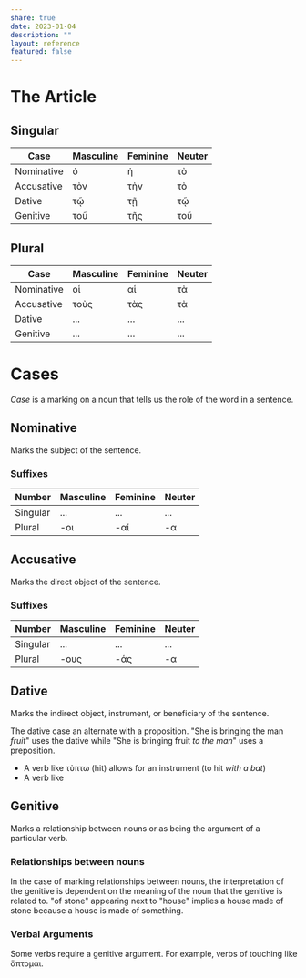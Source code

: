 ```yaml
---
share: true
date: 2023-01-04
description: ""
layout: reference
featured: false
---
```


# Τhe Article

## Singular

| Case       | Masculine | Feminine | Neuter |
| ---------- | --------- | -------- | ------ |
| Nominative | ὁ         | ἡ        | τὸ     |
| Accusative | τὸν       | τὴν      | τὸ     |
| Dative     | τῷ        | τῇ       | τῷ     |
| Genitive   | τοῦ       | τῆς      | τοῦ    |

## Plural

| Case       | Masculine | Feminine | Neuter |
| ---------- | --------- | -------- | ------ |
| Nominative | οἱ        | αἱ       | τὰ     |
| Accusative | τοὺς      | τὰς      | τὰ     |
| Dative     | ...       | ...      | ...    |
| Genitive   | ...       | ...      | ...    |

# Cases
*Case* is a marking on a noun that tells us the role of the word in a sentence.

## Nominative
Marks the subject of the sentence.

### Suffixes

| Number   | Masculine | Feminine | Neuter |
| -------- | --------- | -------- | ------ |
| Singular | ...       | ...      | ...       |
| Plural   | -οι       | -αί      | -α     |


## Accusative
Marks the direct object of the sentence.

### Suffixes

| Number   | Masculine | Feminine | Neuter |
| -------- | --------- | -------- | ------ |
| Singular | ...       | ...      | ...    |
| Plural   | -ους      | -άς      | -α     |

## Dative
Marks the indirect object, instrument, or beneficiary of the sentence.

The dative case an alternate with a proposition. "She is bringing the man *fruit*" uses the dative while "She is bringing fruit *to the man*" uses a preposition.

- A verb like τὺπτω (hit) allows for an instrument (to hit *with a bat*)
- A verb like 

## Genitive
Marks a relationship between nouns or as being the argument of a particular verb.

### Relationships between nouns
In the case of marking relationships between nouns, the interpretation of the genitive is dependent on the meaning of the noun that the genitive is related to. "of stone" appearing next to "house" implies a house made of stone because a house is made of something.

### Verbal Arguments
Some verbs require a genitive argument. For example, verbs of touching like ἅπτομαι.